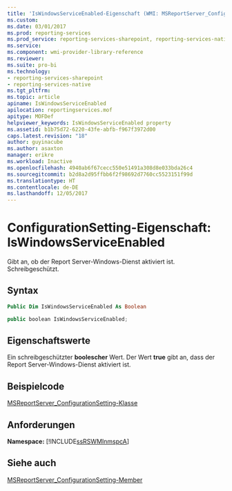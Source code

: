 ```yaml
---
title: 'IsWindowsServiceEnabled-Eigenschaft (WMI: MSReportServer_ConfigurationSetting) | Microsoft-Dokumentation'
ms.custom: 
ms.date: 03/01/2017
ms.prod: reporting-services
ms.prod_service: reporting-services-sharepoint, reporting-services-native
ms.service: 
ms.component: wmi-provider-library-reference
ms.reviewer: 
ms.suite: pro-bi
ms.technology:
- reporting-services-sharepoint
- reporting-services-native
ms.tgt_pltfrm: 
ms.topic: article
apiname: IsWindowsServiceEnabled
apilocation: reportingservices.mof
apitype: MOFDef
helpviewer_keywords: IsWindowsServiceEnabled property
ms.assetid: b1b75d72-6220-43fe-abfb-f967f3972d00
caps.latest.revision: "18"
author: guyinacube
ms.author: asaxton
manager: erikre
ms.workload: Inactive
ms.openlocfilehash: 4940ab6f67cecc550e51491a308d8e033bda26c4
ms.sourcegitcommit: b2d8a2d95ffbb6f2f98692d7760cc5523151f99d
ms.translationtype: HT
ms.contentlocale: de-DE
ms.lasthandoff: 12/05/2017
---
```

# <a name="configurationsetting-property---iswindowsserviceenabled"></a>ConfigurationSetting-Eigenschaft: IsWindowsServiceEnabled
  Gibt an, ob der Report Server-Windows-Dienst aktiviert ist. Schreibgeschützt.  
  
## <a name="syntax"></a>Syntax  
  
```vb  
Public Dim IsWindowsServiceEnabled As Boolean  
```  
  
```csharp  
public boolean IsWindowsServiceEnabled;  
```  
  
## <a name="property-values"></a>Eigenschaftswerte  
 Ein schreibgeschützter **boolescher** Wert. Der Wert **true** gibt an, dass der Report Server-Windows-Dienst aktiviert ist.  
  
## <a name="example-code"></a>Beispielcode  
 [MSReportServer_ConfigurationSetting-Klasse](../../reporting-services/wmi-provider-library-reference/msreportserver-configurationsetting-class.md)  
  
## <a name="requirements"></a>Anforderungen  
 **Namespace:** [!INCLUDE[ssRSWMInmspcA](../../includes/ssrswminmspca-md.md)]  
  
## <a name="see-also"></a>Siehe auch  
 [MSReportServer_ConfigurationSetting-Member](../../reporting-services/wmi-provider-library-reference/msreportserver-configurationsetting-members.md)  
  
  
